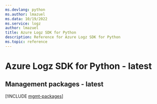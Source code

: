 ```yaml
---
ms.devlang: python
ms.author: lmazuel
ms.data: 10/19/2022
ms.service: logz
author: lmazuel
title: Azure Logz SDK for Python
description: Reference for Azure Logz SDK for Python
ms.topic: reference
---
```

# Azure Logz SDK for Python - latest

## Management packages - latest
[!INCLUDE [mgmt-packages](logz-mgmt-index.md)]